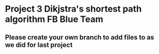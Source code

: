 # Project 3 Dikjstra's shortest path algorithm FB Blue Team 

## Please create your own branch to add files to as we did for last project
